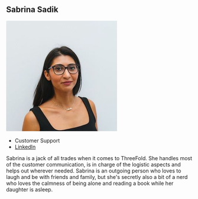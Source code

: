 ## Sabrina Sadik

![sabrina_sadik](img/sabrina_sadik.jpg)

- Customer Support
- [LinkedIn](https://www.linkedin.com/in/sabrina-sadik-449758132/)

Sabrina is a jack of all trades when it comes to ThreeFold. She handles most of the customer communication, is in charge of the logistic aspects and helps out wherever needed. Sabrina is an outgoing person who loves to laugh and be with friends and family, but she's secretly also a bit of a nerd who loves the calmness of being alone and reading a book while her daughter is asleep.
